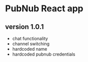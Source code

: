 # PubNub React app

## version 1.0.1

-   chat functionality
-   channel switching
-   hardcoded name
-   hardcoded pubnub credentials
